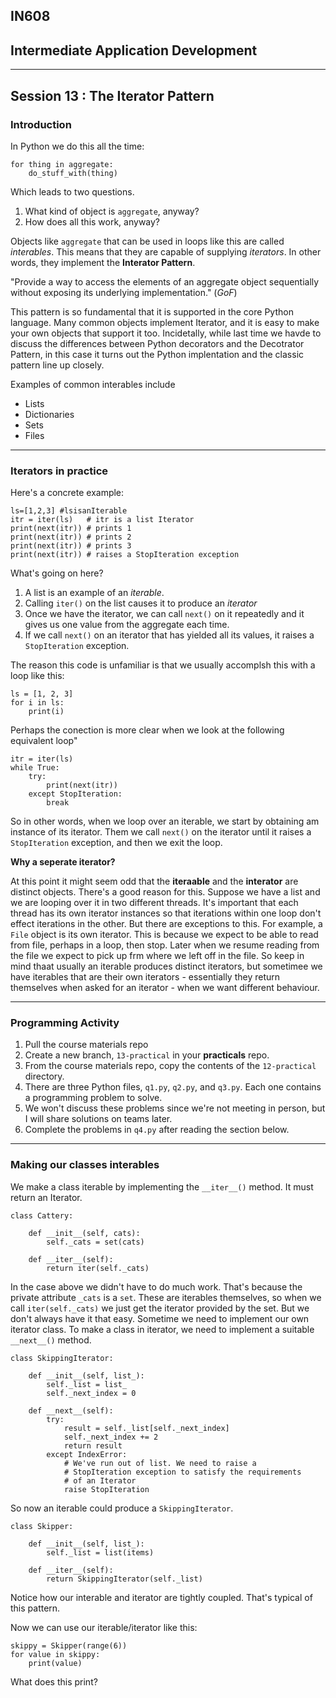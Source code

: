 ## IN608
## Intermediate Application Development
---

## Session 13 :  The Iterator Pattern

### Introduction
In Python we do this all the time:

```
for thing in aggregate:
    do_stuff_with(thing)
```

Which leads to two questions.
  1. What kind of object is `aggregate`, anyway?
  2. How does all this work, anyway?

Objects like `aggregate` that can be used in loops like this are called *interables*. This means that they are capable of supplying *iterators*. In other words, they implement the **Interator Pattern**. 

"Provide a way to access the elements of an aggregate object sequentially without exposing its underlying implementation." (*GoF*)

This pattern is so fundamental that it is supported in the core Python language. Many common objects implement Iterator, and it is easy to make your own objects that support it too. Incidetally, while last time we havde to discuss the differences between Python decorators and the Decotrator Pattern, in this case it turns out the Python implentation and the classic pattern line up closely.

Examples of common interables include
  - Lists
  - Dictionaries
  - Sets
  - Files

---

### Iterators in practice

Here's a concrete example:

```
ls=[1,2,3] #lsisanIterable
itr = iter(ls)   # itr is a list Iterator 
print(next(itr)) # prints 1
print(next(itr)) # prints 2
print(next(itr)) # prints 3
print(next(itr)) # raises a StopIteration exception
```

What's going on here?
  1. A list is an example of an *iterable*.
  2. Calling `iter()` on the list causes it to produce an *iterator*
  3. Once we have the iterator, we can call `next()` on it repeatedly and it gives us one value from the aggregate each time.
  4. If we call `next()` on an iterator that has yielded all its values, it raises a `StopIteration` exception.

The reason this code is unfamiliar is that we usually accomplsh this with a loop like this:

```
ls = [1, 2, 3]
for i in ls:
    print(i)
```

Perhaps the conection is more clear when we look at the following equivalent loop"

```
itr = iter(ls)
while True:
    try:
        print(next(itr))
    except StopIteration:
        break
```        

So in other words, when we loop over an iterable, we start by obtaining am instance of its iterator. Them we call `next()` on the iterator until it raises a `StopIteration` exception, and then we exit the loop.

**Why a seperate iterator?**

At this point it might seem odd that the **iteraable** and the **interator** are distinct objects. There's a good reason for this. Suppose we have a list and we are looping over it in two different threads. It's important that each thread has its own iterator instances so that iterations within one loop don't effect iterations in the other. But there are exceptions to this. For example, a `File` object is its own iterator. This is because we expect to be able to read from file, perhaps in a loop, then stop. Later when we resume reading from the file we expect to pick up frm where we left off in the file. So keep in mind thaat usually an iterable produces distinct iterators, but sometimee we have iterables that are their own iterators - essentially they return themselves when asked for an iterator - when we want different behaviour.

---

### Programming Activity
  1. Pull the course materials repo
  2. Create a new branch, `13-practical` in your **practicals** repo.
  3. From the course materials repo, copy the contents of the `12-practical` directory.
  4. There are three Python files, `q1.py`, `q2.py`, and `q3.py`. Each one contains a programming problem to solve.
  5. We won't discuss these problems since we're not meeting in person, but I will share solutions on teams later.
  6. Complete the problems in `q4.py` after reading the section below.

---

### Making our classes interables


We make a class iterable by implementing the `__iter__()` method. It must return an Iterator.

```
class Cattery:

    def __init__(self, cats):
        self._cats = set(cats)

    def __iter__(self):
        return iter(self._cats)
```

In the case above we didn't have to do much work. That's because the private attribute `_cats` is a `set`. These are iterables themselves, so when we call `iter(self._cats)` we just get the iterator provided by the set. But we don't always have it that easy. Sometime we need to implement our own iterator class.  To make a class in iterator, we need to implement a suitable `__next__()` method.

```
class SkippingIterator:

    def __init__(self, list_):
        self._list = list_
        self._next_index = 0

    def __next__(self):
        try:
            result = self._list[self._next_index]
            self._next_index += 2
            return result
        except IndexError:
            # We've run out of list. We need to raise a
            # StopIteration exception to satisfy the requirements
            # of an Iterator
            raise StopIteration        
```

So now an iterable could produce a `SkippingIterator`.

```
class Skipper:

    def __init__(self, list_):
        self._list = list(items)

    def __iter__(self):
        return SkippingIterator(self._list)
```

Notice how our interable and iterator are tightly coupled. That's typical of this pattern.

Now we can use our iterable/iterator like this:

```
skippy = Skipper(range(6))
for value in skippy:
    print(value)
```
What does this print?    



